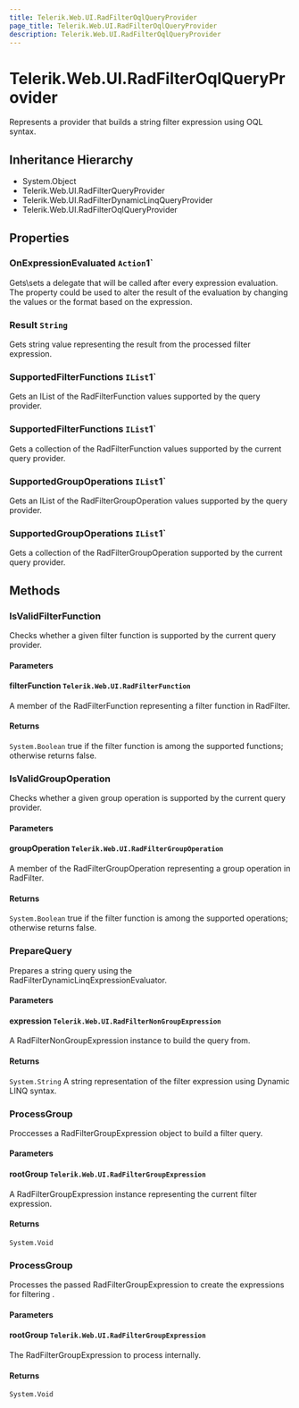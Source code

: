 ```yaml
---
title: Telerik.Web.UI.RadFilterOqlQueryProvider
page_title: Telerik.Web.UI.RadFilterOqlQueryProvider
description: Telerik.Web.UI.RadFilterOqlQueryProvider
---
```


# Telerik.Web.UI.RadFilterOqlQueryProvider

Represents a provider that builds a string filter expression using OQL syntax.

## Inheritance Hierarchy

* System.Object
* Telerik.Web.UI.RadFilterQueryProvider
* Telerik.Web.UI.RadFilterDynamicLinqQueryProvider
* Telerik.Web.UI.RadFilterOqlQueryProvider

## Properties

###  OnExpressionEvaluated `Action`1`

Gets\sets a delegate that will be called after every expression evaluation.
            The property could be used to alter the result of the evaluation by changing
            the values or the format based on the expression.

###  Result `String`

Gets string value representing the result from the processed filter expression.

###  SupportedFilterFunctions `IList`1`

Gets an IList of the RadFilterFunction values supported by the query provider.

###  SupportedFilterFunctions `IList`1`

Gets a collection of the RadFilterFunction values supported by the current query provider.

###  SupportedGroupOperations `IList`1`

Gets an IList of the RadFilterGroupOperation values supported by the query provider.

###  SupportedGroupOperations `IList`1`

Gets a collection of the RadFilterGroupOperation supported by the current query provider.

## Methods

###  IsValidFilterFunction

Checks whether a given filter function is supported by the current query provider.

#### Parameters

#### filterFunction `Telerik.Web.UI.RadFilterFunction`

A member of the RadFilterFunction representing a filter function
            in RadFilter.

#### Returns

`System.Boolean` true if the filter function is among the supported functions; otherwise returns false.

###  IsValidGroupOperation

Checks whether a given group operation is supported by the current query provider.

#### Parameters

#### groupOperation `Telerik.Web.UI.RadFilterGroupOperation`

A member of the RadFilterGroupOperation representing a group operation
            in RadFilter.

#### Returns

`System.Boolean` true if the filter function is among the supported operations; otherwise returns false.

###  PrepareQuery

Prepares a string query using the RadFilterDynamicLinqExpressionEvaluator.

#### Parameters

#### expression `Telerik.Web.UI.RadFilterNonGroupExpression`

A RadFilterNonGroupExpression instance to build the query from.

#### Returns

`System.String` A string representation of the filter expression using Dynamic LINQ syntax.

###  ProcessGroup

Proccesses a RadFilterGroupExpression object to build a filter query.

#### Parameters

#### rootGroup `Telerik.Web.UI.RadFilterGroupExpression`

A RadFilterGroupExpression instance representing the current filter
            expression.

#### Returns

`System.Void` 

###  ProcessGroup

Processes the passed RadFilterGroupExpression to create the expressions for
            filtering .

#### Parameters

#### rootGroup `Telerik.Web.UI.RadFilterGroupExpression`

The RadFilterGroupExpression to process internally.

#### Returns

`System.Void` 

